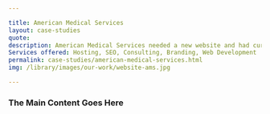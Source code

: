 ```yaml
---

title: American Medical Services
layout: case-studies
quote: 
description: American Medical Services needed a new website and had currently run into some issues with their past developer. The Skymouse team stepped up and help them develop a new logo, brand, and website that could help their clients keep their medical centers operating smoothly. 
Services offered: Hosting, SEO, Consulting, Branding, Web Development
permalink: case-studies/american-medical-services.html
img: /library/images/our-work/website-ams.jpg

---
```


### The Main Content Goes Here